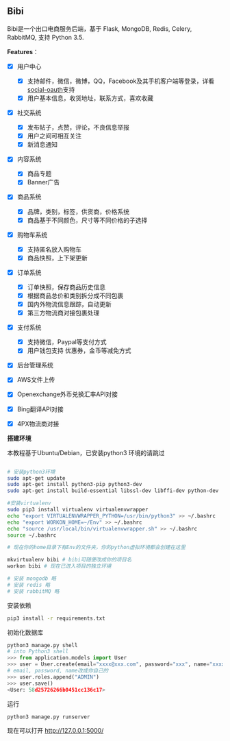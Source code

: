 ## Bibi

Bibi是一个出口电商服务后端，基于 Flask, MongoDB, Redis, Celery, RabbitMQ, 支持 Python 3.5.

**Features**：

- [x] 用户中心
    - [x] 支持邮件，微信，微博，QQ，Facebook及其手机客户端等登录，详看[social-oauth](https://github.com/seasonstar/social-oauth)支持
    - [x] 用户基本信息，收货地址，联系方式，喜欢收藏
- [x] 社交系统
    - [x] 发布帖子，点赞，评论，不良信息举报
    - [x] 用户之间可相互关注
    - [x] 新消息通知
- [x] 内容系统
    - [x] 商品专题
    - [x] Banner广告
- [x] 商品系统
    - [x] 品牌，类别，标签，供货商，价格系统
    - [x] 商品基于不同颜色，尺寸等不同价格的子选择
- [x] 购物车系统
    - [x] 支持匿名放入购物车
    - [x] 商品快照，上下架更新
- [x] 订单系统
    - [x] 订单快照，保存商品历史信息
    - [x] 根据商品总价和类别拆分成不同包裹
    - [x] 国内外物流信息跟踪，自动更新
    - [x] 第三方物流商对接包裹处理
- [x] 支付系统
    - [x] 支持微信，Paypal等支付方式
    - [x] 用户钱包支持 优惠券，金币等减免方式
- [x] 后台管理系统

- [x] AWS文件上传
- [x] Openexchange外币兑换汇率API对接
- [x] Bing翻译API对接
- [x] 4PX物流商对接


**搭建环境**

本教程基于Ubuntu/Debian，已安装python3 环境的请跳过

```bash

# 安装python3环境
sudo apt-get update
sudo apt-get install python3-pip python3-dev
sudo apt-get install build-essential libssl-dev libffi-dev python-dev

#安装virtualenv
sudo pip3 install virtualenv virtualenvwrapper
echo "export VIRTUALENVWRAPPER_PYTHON=/usr/bin/python3" >> ~/.bashrc
echo "export WORKON_HOME=~/Env" >> ~/.bashrc
echo "source /usr/local/bin/virtualenvwrapper.sh" >> ~/.bashrc
source ~/.bashrc

# 现在你的home目录下有Env的文件夹，你的python虚拟环境都会创建在这里

mkvirtualenv bibi # bibi可随便改成你的项目名
workon bibi # 现在已进入项目的独立环境

# 安装 mongodb 略
# 安装 redis 略
# 安装 rabbitMQ 略

```

安装依赖
```bash
pip3 install -r requirements.txt
```

初始化数据库
```python
python3 manage.py shell
# into Python3 shell
>>> from application.models import User
>>> user = User.create(email="xxxx@xxx.com", password="xxx", name="xxxx")
# email, password, name改成你自己的
>>> user.roles.append("ADMIN")
>>> user.save()
<User: 58d25726266b0451cc136c17>

```

运行

```
python3 manage.py runserver
```
现在可以打开 http://127.0.0.1:5000/
